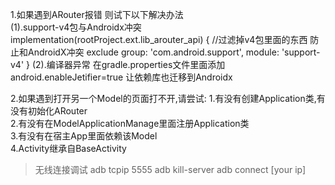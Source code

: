 1.如果遇到ARouter报错 则试下以下解决办法  
(1).support-v4包与Androidx冲突 implementation(rootProject.ext.lib_arouter_api) { //过滤掉v4包里面的东西
防止和AndroidX冲突 exclude group: 'com.android.support', module: 'support-v4' }
(2).编译器异常 在gradle.properties文件里面添加 android.enableJetifier=true 让依赖库也迁移到Androidx

2.如果遇到打开另一个Model的页面打不开,请尝试:
1.有没有创建Application类,有没有初始化ARouter  
2.有没有在ModelApplicationManage里面注册Application类   
3.有没有在宿主App里面依赖该Model   
4.Activity继承自BaseActivity



> 无线连接调试
> adb tcpip 5555
> adb kill-server
> adb connect [your ip]